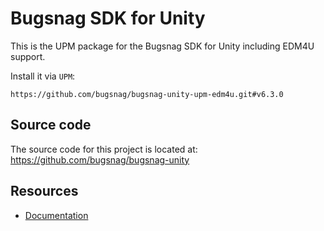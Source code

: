 Bugsnag SDK for Unity
===========

This is the UPM package for the Bugsnag SDK for Unity including EDM4U support.

Install it via `UPM`:
```
https://github.com/bugsnag/bugsnag-unity-upm-edm4u.git#v6.3.0
```

## Source code

The source code for this project is located at: https://github.com/bugsnag/bugsnag-unity

## Resources

* [Documentation](https://docs.bugsnag.com/platforms/unity/)
